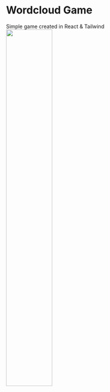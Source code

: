 # Wordcloud Game
Simple game created in React & Tailwind
<img src="https://media.giphy.com/media/rW8vlI3ukGdtWc7dfI/giphy.gif" width="50%" height="50%"/>
